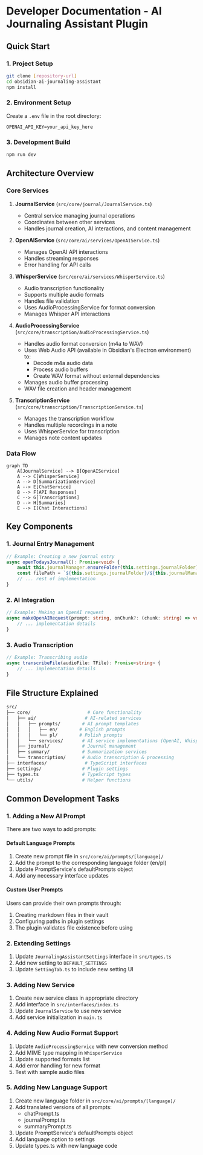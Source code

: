 # Developer Documentation - AI Journaling Assistant Plugin

## Quick Start

### 1. Project Setup

```bash
git clone [repository-url]
cd obsidian-ai-journaling-assistant
npm install
```

### 2. Environment Setup

Create a `.env` file in the root directory:

```env
OPENAI_API_KEY=your_api_key_here
```

### 3. Development Build

```bash
npm run dev
```

## Architecture Overview

### Core Services

1. **JournalService** (`src/core/journal/JournalService.ts`)

   - Central service managing journal operations
   - Coordinates between other services
   - Handles journal creation, AI interactions, and content management

2. **OpenAIService** (`src/core/ai/services/OpenAIService.ts`)

   - Manages OpenAI API interactions
   - Handles streaming responses
   - Error handling for API calls

3. **WhisperService** (`src/core/ai/services/WhisperService.ts`)

   - Audio transcription functionality
   - Supports multiple audio formats
   - Handles file validation
   - Uses AudioProcessingService for format conversion
   - Manages Whisper API interactions

4. **AudioProcessingService** (`src/core/transcription/AudioProcessingService.ts`)

   - Handles audio format conversion (m4a to WAV)
   - Uses Web Audio API (available in Obsidian's Electron environment) to:
     - Decode m4a audio data
     - Process audio buffers
     - Create WAV format without external dependencies
   - Manages audio buffer processing
   - WAV file creation and header management

5. **TranscriptionService** (`src/core/transcription/TranscriptionService.ts`)
   - Manages the transcription workflow
   - Handles multiple recordings in a note
   - Uses WhisperService for transcription
   - Manages note content updates

### Data Flow

```mermaid
graph TD
    A[JournalService] --> B[OpenAIService]
    A --> C[WhisperService]
    A --> D[SummarizationService]
    A --> E[ChatService]
    B --> F[API Responses]
    C --> G[Transcriptions]
    D --> H[Summaries]
    E --> I[Chat Interactions]
```

## Key Components

### 1. Journal Entry Management

```typescript
// Example: Creating a new journal entry
async openTodaysJournal(): Promise<void> {
    await this.journalManager.ensureFolder(this.settings.journalFolder);
    const filePath = `${this.settings.journalFolder}/${this.journalManager.getTodayFileName()}`;
    // ... rest of implementation
}
```

### 2. AI Integration

```typescript
// Example: Making an OpenAI request
async makeOpenAIRequest(prompt: string, onChunk?: (chunk: string) => void): Promise<string> {
    // ... implementation details
}
```

### 3. Audio Transcription

```typescript
// Example: Transcribing audio
async transcribeFile(audioFile: TFile): Promise<string> {
    // ... implementation details
}
```

## File Structure Explained

```bash
src/
├── core/                     # Core functionality
│   ├── ai/                  # AI-related services
│   │   ├── prompts/        # AI prompt templates
│   │   │   ├── en/        # English prompts
│   │   │   └── pl/        # Polish prompts
│   │   └── services/       # AI service implementations (OpenAI, Whisper)
│   ├── journal/            # Journal management
│   ├── summary/            # Summarization services
│   └── transcription/      # Audio transcription & processing
├── interfaces/              # TypeScript interfaces
├── settings/               # Plugin settings
├── types.ts                # TypeScript types
└── utils/                  # Helper functions
```

## Common Development Tasks

### 1. Adding a New AI Prompt

There are two ways to add prompts:

#### Default Language Prompts

1. Create new prompt file in `src/core/ai/prompts/[language]/`
2. Add the prompt to the corresponding language folder (en/pl)
3. Update PromptService's defaultPrompts object
4. Add any necessary interface updates

#### Custom User Prompts

Users can provide their own prompts through:

1. Creating markdown files in their vault
2. Configuring paths in plugin settings
3. The plugin validates file existence before using

### 2. Extending Settings

1. Update `JournalingAssistantSettings` interface in `src/types.ts`
2. Add new setting to `DEFAULT_SETTINGS`
3. Update `SettingTab.ts` to include new setting UI

### 3. Adding New Service

1. Create new service class in appropriate directory
2. Add interface in `src/interfaces/index.ts`
3. Update `JournalService` to use new service
4. Add service initialization in `main.ts`

### 4. Adding New Audio Format Support

1. Update `AudioProcessingService` with new conversion method
2. Add MIME type mapping in `WhisperService`
3. Update supported formats list
4. Add error handling for new format
5. Test with sample audio files

### 5. Adding New Language Support

1. Create new language folder in `src/core/ai/prompts/[language]/`
2. Add translated versions of all prompts:
   - chatPrompt.ts
   - journalPrompt.ts
   - summaryPrompt.ts
3. Update PromptService's defaultPrompts object
4. Add language option to settings
5. Update types.ts with new language code
